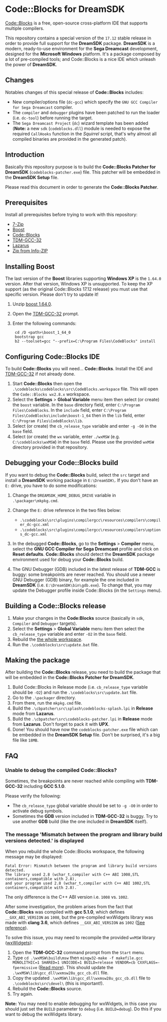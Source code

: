# Code::Blocks for DreamSDK

[Code::Blocks](http://www.codeblocks.org/) is a free, open-source cross-platform IDE that supports multiple compilers.

This repository contains a special version of the `17.12` stable release in order to provide full support for the **DreamSDK** package. **DreamSDK** is a modern, ready-to-use environment for the **Sega Dreamcast** development, designed for the **Microsoft Windows** platform. It's a package composed by a lot of pre-compiled tools; and Code::Blocks is a nice IDE which unleash the power of **DreamSDK**.

## Changes

Notables changes of this special release of **Code::Blocks** includes:

* New compiler/options file (`dc-gcc`) which specify the `GNU GCC Compiler for Sega Dreamcast` compiler.
* The `compiler` and `debugger` plugins have been patched to run the loader (i.e. `dc-tool`) before running the target.
* The `Sega Dreamcast Project` (`dc`) wizard template has been added (**Note:** a new `sdk` (`codeblocks.dll`) module is needed to expose the required `CallHooks` function in the *Squirrel* script, that's why almost all compiled binaries are provided in the generated patch).

## Introduction

Basically this repository purpose is to build the **Code::Blocks Patcher for DreamSDK** (`codeblocks-patcher.exe`) file.
This patcher will be embedded in the **DreamSDK Setup** file.

Please read this document in order to generate the **Code::Blocks Patcher**.

## Prerequisites

Install all prerequisites before trying to work with this repository:

* [7-Zip](http://www.7-zip.org)
* [Boost](https://dl.bintray.com/boostorg/release/1.64.0/source/boost_1_64_0.7z)
* [Code::Blocks](http://www.codeblocks.org)
* [TDM-GCC-32](http://tdm-gcc.tdragon.net)
* [Lazarus](http://www.lazarus-ide.org)
* [Zip from Info-ZIP](ftp://ftp.info-zip.org/pub/infozip/win32/zip300xn.zip)

## Installing Boost

The last version of the **Boost** libraries supporting **Windows XP** is the `1.64.0` version. After that version, Windows XP is unsupported. To keep the XP support (as the original Code::Blocks 17.12 release) you must use that specific version. Please don't try to update it!

1. Unzip [boost 1.64.0](https://dl.bintray.com/boostorg/release/1.64.0/source/boost_1_64_0.7z).
2. Open the [TDM-GCC-32](http://tdm-gcc.tdragon.net) prompt.
3. Enter the following commands:

		cd /D <path>\boost_1_64_0
		bootstrap gcc
		b2 --toolset=gcc "--prefix=C:\Program Files\CodeBlocks" install

## Configuring Code::Blocks IDE

To build **Code::Blocks** you will need... **Code::Blocks**. Install the IDE and [TDM-GCC-32](http://tdm-gcc.tdragon.net) if not already done.

1. Start **Code::Blocks** then open the `.\codeblocks\codeblocks\src\CodeBlocks.workspace` file. This will open the `Code::Blocks wx2.8.x` workspace.
2. Select the **Settings** > **Global Variable** menu item then select (or create) the `boost` variable. In the `base` directory field, enter `C:\Program Files\CodeBlocks`. In the `include` field, enter `C:\Program Files\CodeBlocks\include\boost-1_64` then in the `lib` field, enter `C:\Program Files\CodeBlocks\lib`.
4. Select (or create) the `cb_release_type` variable and enter `-g -O0` in the `base` field.
5. Select (or create) the `wx` variable, enter `./wxMSW` (e.g. `C:\codeblocks\wxMSW`) in the `base` field. Please use the provided `wxMSW` directory provided in that repository.

## Debugging your Code::Blocks build

If you want to debug the **Code::Blocks** build, select the `src` target and install a **DreamSDK** working package in `E:\DreamSDK\`.
If you don't have an `E:` drive, you have to do some modifications:

1. Change the `DREAMSDK_HOME_DEBUG_DRIVE` variable in `.\packager\mkpkg.cmd`.
2. Change the `E:` drive reference in the two files below:

	- `.\codeblocks\src\plugins\compilergcc\resources\compilers\compiler_dc-gcc.xml`
	- `.\codeblocks\src\plugins\compilergcc\resources\compilers\options_dc-gcc.xml`

3. In the debugged **Code::Blocks**, go to the **Settings** > **Compiler** menu, 
select the **GNU GCC Compiler for Sega Dreamcast** profile and click on **Reset defaults**.
**Code::Blocks** should detect the **DreamSDK** package environment used for debug your **Code::Blocks** build.
4. The GNU Debugger (GDB) included in the latest release of **TDM-GCC** is buggy: some breakpoints are never reached. You should use a newer GNU Debugger (GDB) binary, for example the one included in **DreamSDK** (i.e. `E:\DreamSDK\bin\gdb.exe`). To change that, you may update the Debugger profile inside Code::Blocks (in the `Settings` menu).

## Building a Code::Blocks release

1. Make your changes in the **Code:Blocks** source (basically in `sdk`, `Compiler` and `Debugger` targets).
2. Select the **Settings** > **Global Variable** menu item then select the `cb_release_type` variable and enter `-O2` in the `base` field.
2. Rebuild the [the whole workspace](http://wiki.codeblocks.org/index.php/Installing_Code::Blocks_from_source_on_Windows).
3. Run the `.\codeblocks\src\update.bat` file.

## Making the package

After building the **Code::Blocks** release, you need to build the package that will be embedded in the **Code::Blocks Patcher for DreamSDK**.

1. Build Code::Blocks in Release mode (i.e. `cb_release_type` variable should be `-O2`) and run the `.\codeblocks\src\update.bat` file.
2. Go to the `.\packager` directory.
3. From there, run the `mkpkg.cmd` file.
4. Build the `.\cbpatcher\src\splash\codeblocks-splash.lpi` in **Release** mode from **Lazarus**.
5. Build the `.\cbpatcher\src\codeblocks-patcher.lpi` in **Release** mode from **Lazarus**. Don't forget to pack it with **UPX**.
6. Done! You should have now the `codeblocks-patcher.exe` file which can be embedded in the **DreamSDK Setup** file. Don't be surprised, it's a big file like `18MB`.

## FAQ

### Unable to debug the compiled Code::Blocks? ###

Sometimes, the breakpoints are never reached while compiling with **TDM-GCC-32** including **GCC 5.1.0**.

Please verify the following:

* The `cb_release_type` global variable should be set to `-g -O0` in order to activate debug symbols.
* Sometimes the **GDB** version included in **TDM-GCC-32** is buggy. Try to use another **GDB** build (like the one included in **DreamSDK** itself).

### The message 'Mismatch between the program and library build versions detected.' is displayed ###
 
When you rebuild the whole Code::Blocks workspace, the following message may be displayed:

	Fatal Error: Mismatch between the program and library build versions detected.
	The library used 2.8 (wchar_t,compiler with C++ ABI 1008,STL containers,compatible with 2.8),
	and your program used 2.8 (wchar_t,compiler with C++ ABI 1002,STL containers,compatible with 2.8).

The only difference is the C++ ABI version i.e. `1008` vs. `1002`.

After some investigation, the problem arises from the fact that **Code::Blocks** was compiled with **gcc 5.1.0**, which defines `__GXX_ABI_VERSION` as `1008`, but the pre-compiled wxWidgets library was made with **clang 3.6**, which defines `__GXX_ABI_VERSION` as `1002` ([See reference](https://groups.google.com/forum/#!topic/wx-users/bzXESX__828)).

To solve this issue, you may need to recompile the provided `wxMSW` library ([wxWidgets](https://www.wxwidgets.org/)):

1. Open the **TDM-GCC-32** command prompt from the `Start` menu.
2. Type `cd .\wxMSW\build\msw` then `mingw32-make -f makefile.gcc MONOLITHIC=1 SHARED=1 UNICODE=1 BUILD=release VENDOR=cb CXXFLAGS=-fpermissive` ([Read more](https://wiki.wxwidgets.org/WxWidgets_Build_Configurations)). This should update the `.\wxMSW\lib\gcc_dll\wxmsw28u_gcc_cb.dll` file.
3. Copy the updated `.\wxMSW\lib\gcc_dll\wxmsw28u_gcc_cb.dll` file to `.\codeblocks\src\devel\` (this is important!).
3. Rebuild the **Code::Blocks** source.
4. Try again.

**Note:** You may need to enable debugging for wxWidgets, in this case you should just set the `BUILD` parameter to `debug` (i.e. `BUILD=debug`). Do this if you want to debug the wxWidgets library. 

